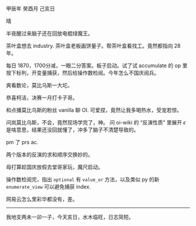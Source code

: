 甲辰年 癸酉月 己亥日

晴

半夜醒过来脑子还在回放电棍绿魔王。

茶叶盒想去 industry. 茶叶盒老板画饼量子。帮茶叶盒看找工。竟然都指向 28 年。

每日 1870，1700分减，一眼二分答案。板子启动。试了试 accumulate 的 op 里按下标判，开变量捕获，然后给操作数检阅。今年怎么不国庆阅兵。

爽看数论，莫比乌斯一大坨。

恭喜柯洁，决赛一月打卡子哥。

和点播莫比乌斯的粉丝 vanilla 聊 OI. 可爱捏，竟然让我多喝热水，受宠若惊。

问岚莫比乌斯，不会，竟然现场学完了，神。 问 oi-wiki 的 “反演性质” 里展开 $\epsilon$ 是啥意思，结果还没回就懂了，冲多了脑子不清楚导致的。

pm 了 prs ac.

两个版本的反演的求和顺序交换妙的。

母打算趁国庆放假去堂哥家玩，魔尺启动。

操作数检阅完，指出 `optional` 有 `value_or` 方法，以及类似 py 的新 `enumerate_view` 可以避免捕获 index.

网易云怎么里彩华都没有，差。

---

我地支两未一卯一子，今天亥日，水木临旺，日志简短。